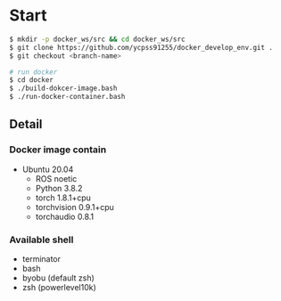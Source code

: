 # Start

```bash
$ mkdir -p docker_ws/src && cd docker_ws/src
$ git clone https://github.com/ycpss91255/docker_develop_env.git .
$ git checkout <branch-name>

# run docker
$ cd docker
$ ./build-dokcer-image.bash
$ ./run-docker-container.bash
```

## Detail

### Docker image contain

- Ubuntu 20.04
  - ROS noetic
  - Python 3.8.2
  - torch 1.8.1+cpu
  - torchvision 0.9.1+cpu
  - torchaudio 0.8.1

### Available shell

- terminator
- bash
- byobu (default zsh)
- zsh (powerlevel10k)
